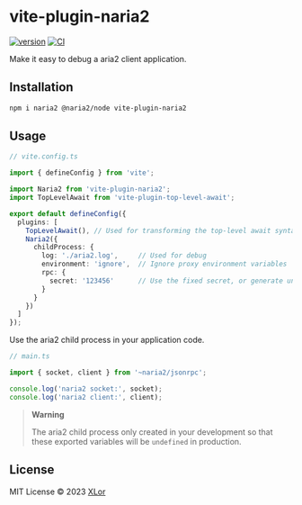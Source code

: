 # vite-plugin-naria2

[![version](https://img.shields.io/npm/v/vite-plugin-naria2?label=vite-plugin-naria2)](https://www.npmjs.com/package/vite-plugin-naria2)
[![CI](https://github.com/yjl9903/naria2/actions/workflows/ci.yml/badge.svg)](https://github.com/yjl9903/naria2/actions/workflows/ci.yml)

Make it easy to debug a aria2 client application.

## Installation

```bash
npm i naria2 @naria2/node vite-plugin-naria2
```

## Usage

```ts
// vite.config.ts

import { defineConfig } from 'vite';

import Naria2 from 'vite-plugin-naria2';
import TopLevelAwait from 'vite-plugin-top-level-await';

export default defineConfig({
  plugins: [
    TopLevelAwait(), // Used for transforming the top-level await syntax
    Naria2({
      childProcess: {
        log: './aria2.log',     // Used for debug
        environment: 'ignore',  // Ignore proxy environment variables
        rpc: {
          secret: '123456'      // Use the fixed secret, or generate under the hood
        }
      }
    })
  ]
});
```

Use the aria2 child process in your application code.

```ts
// main.ts

import { socket, client } from '~naria2/jsonrpc';

console.log('naria2 socket:', socket);
console.log('naria2 client:', client);
```

> **Warning**
>
> The aria2 child process only created in your development so that these exported variables will be `undefined` in production.

## License

MIT License © 2023 [XLor](https://github.com/yjl9903)
